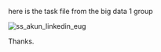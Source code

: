here is the task file from the big data 1 group

![ss_akun_linkedin_eug](https://user-images.githubusercontent.com/117140539/200156943-ef56ada1-1b50-4bdc-b4ec-12b5bc1ce332.png)

Thanks.
